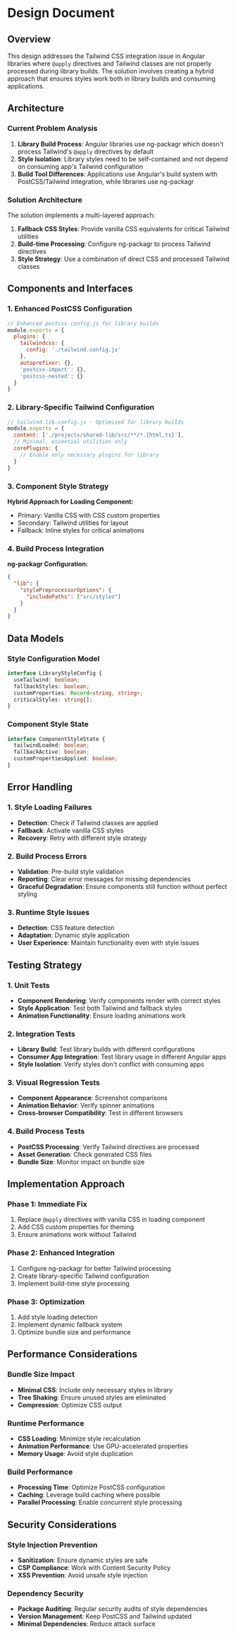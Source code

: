 # Design Document

## Overview

This design addresses the Tailwind CSS integration issue in Angular libraries where `@apply` directives and Tailwind classes are not properly processed during library builds. The solution involves creating a hybrid approach that ensures styles work both in library builds and consuming applications.

## Architecture

### Current Problem Analysis

1. **Library Build Process**: Angular libraries use ng-packagr which doesn't process Tailwind's `@apply` directives by default
2. **Style Isolation**: Library styles need to be self-contained and not depend on consuming app's Tailwind configuration
3. **Build Tool Differences**: Applications use Angular's build system with PostCSS/Tailwind integration, while libraries use ng-packagr

### Solution Architecture

The solution implements a multi-layered approach:

1. **Fallback CSS Styles**: Provide vanilla CSS equivalents for critical Tailwind utilities
2. **Build-time Processing**: Configure ng-packagr to process Tailwind directives
3. **Style Strategy**: Use a combination of direct CSS and processed Tailwind classes

## Components and Interfaces

### 1. Enhanced PostCSS Configuration

```javascript
// Enhanced postcss.config.js for library builds
module.exports = {
  plugins: {
    tailwindcss: {
      config: './tailwind.config.js'
    },
    autoprefixer: {},
    'postcss-import': {},
    'postcss-nested': {}
  }
}
```

### 2. Library-Specific Tailwind Configuration

```javascript
// tailwind.lib.config.js - Optimized for library builds
module.exports = {
  content: ['./projects/shared-lib/src/**/*.{html,ts}'],
  // Minimal, essential utilities only
  corePlugins: {
    // Enable only necessary plugins for library
  }
}
```

### 3. Component Style Strategy

**Hybrid Approach for Loading Component:**
- Primary: Vanilla CSS with CSS custom properties
- Secondary: Tailwind utilities for layout
- Fallback: Inline styles for critical animations

### 4. Build Process Integration

**ng-packagr Configuration:**
```json
{
  "lib": {
    "stylePreprocessorOptions": {
      "includePaths": ["src/styles"]
    }
  }
}
```

## Data Models

### Style Configuration Model

```typescript
interface LibraryStyleConfig {
  useTailwind: boolean;
  fallbackStyles: boolean;
  customProperties: Record<string, string>;
  criticalStyles: string[];
}
```

### Component Style State

```typescript
interface ComponentStyleState {
  tailwindLoaded: boolean;
  fallbackActive: boolean;
  customPropertiesApplied: boolean;
}
```

## Error Handling

### 1. Style Loading Failures

- **Detection**: Check if Tailwind classes are applied
- **Fallback**: Activate vanilla CSS styles
- **Recovery**: Retry with different style strategy

### 2. Build Process Errors

- **Validation**: Pre-build style validation
- **Reporting**: Clear error messages for missing dependencies
- **Graceful Degradation**: Ensure components still function without perfect styling

### 3. Runtime Style Issues

- **Detection**: CSS feature detection
- **Adaptation**: Dynamic style application
- **User Experience**: Maintain functionality even with style issues

## Testing Strategy

### 1. Unit Tests

- **Component Rendering**: Verify components render with correct styles
- **Style Application**: Test both Tailwind and fallback styles
- **Animation Functionality**: Ensure loading animations work

### 2. Integration Tests

- **Library Build**: Test library builds with different configurations
- **Consumer App Integration**: Test library usage in different Angular apps
- **Style Isolation**: Verify styles don't conflict with consuming apps

### 3. Visual Regression Tests

- **Component Appearance**: Screenshot comparisons
- **Animation Behavior**: Verify spinner animations
- **Cross-browser Compatibility**: Test in different browsers

### 4. Build Process Tests

- **PostCSS Processing**: Verify Tailwind directives are processed
- **Asset Generation**: Check generated CSS files
- **Bundle Size**: Monitor impact on bundle size

## Implementation Approach

### Phase 1: Immediate Fix
1. Replace `@apply` directives with vanilla CSS in loading component
2. Add CSS custom properties for theming
3. Ensure animations work without Tailwind

### Phase 2: Enhanced Integration
1. Configure ng-packagr for better Tailwind processing
2. Create library-specific Tailwind configuration
3. Implement build-time style processing

### Phase 3: Optimization
1. Add style loading detection
2. Implement dynamic fallback system
3. Optimize bundle size and performance

## Performance Considerations

### Bundle Size Impact
- **Minimal CSS**: Include only necessary styles in library
- **Tree Shaking**: Ensure unused styles are eliminated
- **Compression**: Optimize CSS output

### Runtime Performance
- **CSS Loading**: Minimize style recalculation
- **Animation Performance**: Use GPU-accelerated properties
- **Memory Usage**: Avoid style duplication

### Build Performance
- **Processing Time**: Optimize PostCSS configuration
- **Caching**: Leverage build caching where possible
- **Parallel Processing**: Enable concurrent style processing

## Security Considerations

### Style Injection Prevention
- **Sanitization**: Ensure dynamic styles are safe
- **CSP Compliance**: Work with Content Security Policy
- **XSS Prevention**: Avoid unsafe style injection

### Dependency Security
- **Package Auditing**: Regular security audits of style dependencies
- **Version Management**: Keep PostCSS and Tailwind updated
- **Minimal Dependencies**: Reduce attack surface